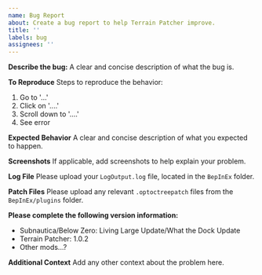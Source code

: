 ```yaml
---
name: Bug Report
about: Create a bug report to help Terrain Patcher improve.
title: ''
labels: bug
assignees: ''
---
```


**Describe the bug:**
A clear and concise description of what the bug is.

**To Reproduce**
Steps to reproduce the behavior:
1. Go to '...'
2. Click on '....'
3. Scroll down to '....'
4. See error

**Expected Behavior**
A clear and concise description of what you expected to happen.

**Screenshots**
If applicable, add screenshots to help explain your problem.

**Log File**
Please upload your `LogOutput.log` file, located in the `BepInEx` folder.

**Patch Files**
Please upload any relevant `.optoctreepatch` files from the `BepInEx/plugins` folder.

**Please complete the following version information:**
 - Subnautica/Below Zero: Living Large Update/What the Dock Update
 - Terrain Patcher: 1.0.2
 - Other mods...?

**Additional Context**
Add any other context about the problem here.
